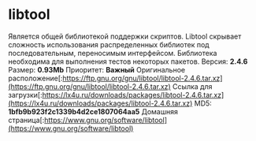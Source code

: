 # libtool
Является общей библиотекой поддержки скриптов. Libtool скрывает сложность использования распределенных библиотек под последовательным, переносимым интерфейсом. Библиотека необходима для выполнения тестов некоторых пакетов.
Версия: **2.4.6**
Размер: **0.93Mb**
Приоритет: **Важный**
Оригинальное расположение[:https://ftp.gnu.org/gnu/libtool/libtool-2.4.6.tar.xz](https://ftp.gnu.org/gnu/libtool/libtool-2.4.6.tar.xz)
Ссылка для загрузки[:https://lx4u.ru/downloads/packages/libtool-2.4.6.tar.xz](https://lx4u.ru/downloads/packages/libtool-2.4.6.tar.xz)
MD5: **1bfb9b923f2c1339b4d2ce1807064aa5**
Домашняя страница[:https://www.gnu.org/software/libtool](https://www.gnu.org/software/libtool)
